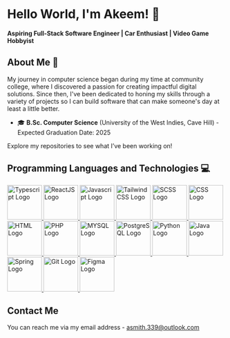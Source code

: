 # Hello World, I'm Akeem! :wave:
**Aspiring Full-Stack Software Engineer | Car Enthusiast | Video Game Hobbyist**

## About Me :wave:
My journey in computer science began during my time at community college, where I discovered a passion for creating impactful digital solutions. Since then, I've been dedicated to honing my skills through a variety of projects so I can build software that can make someone's day at least a little better. 

- :mortar_board: **B.Sc. Computer Science** (University of the West Indies, Cave Hill) - Expected Graduation Date: 2025

Explore my repositories to see what I’ve been working on!


## Programming Languages and Technologies :computer:
<div align="left">
<a href="https://www.typescriptlang.org/"  target="_blank">
<img src="https://cdn.jsdelivr.net/gh/devicons/devicon@latest/icons/typescript/typescript-original.svg" height=80 width=80 alt="Typescript Logo"/>
</a>

<a href="https://react.dev/" target="_blank">
<img src="https://cdn.jsdelivr.net/gh/devicons/devicon@latest/icons/react/react-original.svg" height=80 width=80 alt="ReactJS Logo"/>
<a/>

<a href="https://developer.mozilla.org/en-US/docs/Web/JavaScript"  target="_blank">
<img src="https://cdn.jsdelivr.net/gh/devicons/devicon@latest/icons/javascript/javascript-original.svg" height=80 width=80 alt="Javascript Logo"/>
</a>


<a href="https://v2.tailwindcss.com/"  target="_blank">
<img src="https://cdn.jsdelivr.net/gh/devicons/devicon@latest/icons/tailwindcss/tailwindcss-original.svg"  height=80 width=80 alt="TailwindCSS Logo"/>
</a> 

<a href="https://sass-lang.com/"  target="_blank">
<img src="https://cdn.jsdelivr.net/gh/devicons/devicon@latest/icons/sass/sass-original.svg" height=80 width=80 alt="SCSS Logo"/>
<a/>

<a href="https://developer.mozilla.org/en-US/docs/Web/CSS" target="_blank">
<img src="https://cdn.jsdelivr.net/gh/devicons/devicon@latest/icons/css3/css3-original.svg" height=80 width=80 alt="CSS Logo"/>
</a>

<a href="https://developer.mozilla.org/en-US/docs/Web/HTML" target="_blank">
<img src="https://cdn.jsdelivr.net/gh/devicons/devicon@latest/icons/html5/html5-original.svg" height=80 width=80 alt="HTML Logo"/>     
</a>

<a href="https://www.php.net/" target="_blank">
<img src="https://cdn.jsdelivr.net/gh/devicons/devicon@latest/icons/php/php-original.svg"  height=80 width=80 alt="PHP Logo"/>     
</a>

<a href="https://www.mysql.com/" target="_blank">
<img src="https://cdn.jsdelivr.net/gh/devicons/devicon@latest/icons/mysql/mysql-original-wordmark.svg" height=80 width=80 alt="MYSQL Logo"/>
</a>

<a href="https://www.postgresql.org/" target="_blank">
<img src="https://cdn.jsdelivr.net/gh/devicons/devicon@latest/icons/postgresql/postgresql-original.svg" height=80 width=80 alt="PostgreSQL Logo"/>
</a>

<a href="https://www.python.org/" target="_blank">
<img src="https://cdn.jsdelivr.net/gh/devicons/devicon@latest/icons/python/python-original.svg" height=80 width=80 alt="Python Logo"/>
</a>

<a href="https://www.java.com/en/" target="_blank">
<img src="https://cdn.jsdelivr.net/gh/devicons/devicon@latest/icons/java/java-original.svg" height=80 width=80 alt="Java Logo"/>
</a>

<a href="https://spring.io/projects/spring-boot" target="_blank">
<img src="https://cdn.jsdelivr.net/gh/devicons/devicon@latest/icons/spring/spring-original.svg" height=80 width=80 alt="Spring Logo"/>
</a>

<a href="https://git-scm.com/" target="_blank">
 <img src="https://cdn.jsdelivr.net/gh/devicons/devicon@latest/icons/git/git-original.svg" height=80 width=80 alt="Git Logo"/>
</a>

<a href="https://www.figma.com/" target="_blank">
<img src="https://cdn.jsdelivr.net/gh/devicons/devicon@latest/icons/figma/figma-original.svg" height=80 width=80 alt="Figma Logo"/>
</a>  
          
</div>

## Contact Me
You can reach me via my email address - asmith.339@outlook.com

